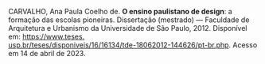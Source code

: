 CARVALHO, Ana Paula Coelho de. **O ensino paulistano de design**: a formação das escolas pioneiras. Dissertação (mestrado) — Faculdade de Arquitetura e Urbanismo da Universidade de São Paulo, 2012. Disponível em: [https://www.teses.  
usp.br/teses/disponiveis/16/16134/tde-18062012-144626/pt-br.php](https://www.teses.usp.br/teses/disponiveis/16/16134/tde-18062012-144626/pt-br.php). Acesso em 14 de abril de 2023.